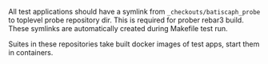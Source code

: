 All test applications should have a symlink from `_checkouts/batiscaph_probe` to toplevel probe repository dir.
This is required for prober rebar3 build. These symlinks are automatically created during Makefile test run.

Suites in these repositories take built docker images of test apps,
start them in containers.
